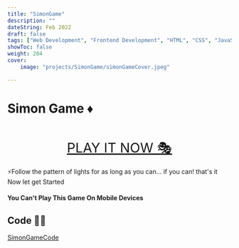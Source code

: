 ```yaml
---
title: "SimonGame"
description: ""
dateString: Feb 2022
draft: false
tags: ["Web Development", "Frontend Development", "HTML", "CSS", "JavaScript"]
showToc: false
weight: 204
cover:
    image: "projects/SimonGame/simonGameCover.jpeg"

---
```


# Simon Game ♦
<br>
<p align="center">
  <a style="font-size:30px" href="https://awwais.me/game">PLAY IT NOW 🎭</a>

</p>
⚡Follow the pattern of lights for as long as you can... if you can! that's it Now let get Started

#### You Can't Play This Game On Mobile Devices


## Code 👨‍💻
[SimonGameCode](https://github.com/awwais/game)
